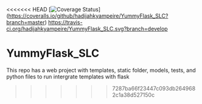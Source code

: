 <<<<<<< HEAD
[![Coverage Status](https://coveralls.io/repos/github/hadijahkyampeire/YummyFlask_SLC/badge.svg?branch=master)]
(https://coveralls.io/github/hadijahkyampeire/YummyFlask_SLC?branch=master)
https://travis-ci.org/hadijahkyampeire/YummyFlask_SLC.svg?branch=develop
# YummyFlask_SLC
This repo has a web project with templates, static folder, models, tests, and python files to run intergrate templates with flask
>>>>>>> 7287ba66f23447c093db2649682c1a38d527150c

